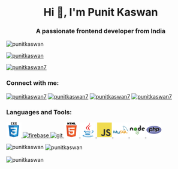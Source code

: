 <h1 align="center">Hi 👋, I'm Punit Kaswan</h1>
<h3 align="center">A passionate frontend developer from India</h3>

<p align="left"> <img src="https://komarev.com/ghpvc/?username=punitkaswan&label=Profile%20views&color=0e75b6&style=flat" alt="punitkaswan" /> </p>

<p align="left"> <a href="https://github.com/ryo-ma/github-profile-trophy"><img src="https://github-profile-trophy.vercel.app/?username=punitkaswan" alt="punitkaswan" /></a> </p>

<p align="left"> <a href="https://twitter.com/punitkaswan7" target="blank"><img src="https://img.shields.io/twitter/follow/punitkaswan7?logo=twitter&style=for-the-badge" alt="punitkaswan7" /></a> </p>

<h3 align="left">Connect with me:</h3>
<p align="left">
<a href="https://twitter.com/punitkaswan7" target="blank"><img align="center" src="https://raw.githubusercontent.com/rahuldkjain/github-profile-readme-generator/master/src/images/icons/Social/twitter.svg" alt="punitkaswan7" height="30" width="40" /></a>
<a href="https://linkedin.com/in/punitkaswan7" target="blank"><img align="center" src="https://raw.githubusercontent.com/rahuldkjain/github-profile-readme-generator/master/src/images/icons/Social/linked-in-alt.svg" alt="punitkaswan7" height="30" width="40" /></a>
<a href="https://instagram.com/punitkaswan7" target="blank"><img align="center" src="https://raw.githubusercontent.com/rahuldkjain/github-profile-readme-generator/master/src/images/icons/Social/instagram.svg" alt="punitkaswan7" height="30" width="40" /></a>
<a href="https://auth.geeksforgeeks.org/user/punitkaswan7" target="blank"><img align="center" src="https://raw.githubusercontent.com/rahuldkjain/github-profile-readme-generator/master/src/images/icons/Social/geeks-for-geeks.svg" alt="punitkaswan7" height="30" width="40" /></a>
</p>

<h3 align="left">Languages and Tools:</h3>
<p align="left"> <a href="https://www.w3schools.com/css/" target="_blank" rel="noreferrer"> <img src="https://raw.githubusercontent.com/devicons/devicon/master/icons/css3/css3-original-wordmark.svg" alt="css3" width="40" height="40"/> </a> <a href="https://firebase.google.com/" target="_blank" rel="noreferrer"> <img src="https://www.vectorlogo.zone/logos/firebase/firebase-icon.svg" alt="firebase" width="40" height="40"/> </a> <a href="https://git-scm.com/" target="_blank" rel="noreferrer"> <img src="https://www.vectorlogo.zone/logos/git-scm/git-scm-icon.svg" alt="git" width="40" height="40"/> </a> <a href="https://www.w3.org/html/" target="_blank" rel="noreferrer"> <img src="https://raw.githubusercontent.com/devicons/devicon/master/icons/html5/html5-original-wordmark.svg" alt="html5" width="40" height="40"/> </a> <a href="https://www.java.com" target="_blank" rel="noreferrer"> <img src="https://raw.githubusercontent.com/devicons/devicon/master/icons/java/java-original.svg" alt="java" width="40" height="40"/> </a> <a href="https://developer.mozilla.org/en-US/docs/Web/JavaScript" target="_blank" rel="noreferrer"> <img src="https://raw.githubusercontent.com/devicons/devicon/master/icons/javascript/javascript-original.svg" alt="javascript" width="40" height="40"/> </a> <a href="https://www.mysql.com/" target="_blank" rel="noreferrer"> <img src="https://raw.githubusercontent.com/devicons/devicon/master/icons/mysql/mysql-original-wordmark.svg" alt="mysql" width="40" height="40"/> </a> <a href="https://nodejs.org" target="_blank" rel="noreferrer"> <img src="https://raw.githubusercontent.com/devicons/devicon/master/icons/nodejs/nodejs-original-wordmark.svg" alt="nodejs" width="40" height="40"/> </a> <a href="https://www.php.net" target="_blank" rel="noreferrer"> <img src="https://raw.githubusercontent.com/devicons/devicon/master/icons/php/php-original.svg" alt="php" width="40" height="40"/> </a> </p>

<p><img align="left" src="https://github-readme-stats.vercel.app/api/top-langs?username=punitkaswan&show_icons=true&locale=en&layout=compact" alt="punitkaswan" /></p>

<p>&nbsp;<img align="center" src="https://github-readme-stats.vercel.app/api?username=punitkaswan&show_icons=true&locale=en" alt="punitkaswan" /></p>

<p><img align="center" src="https://github-readme-streak-stats.herokuapp.com/?user=punitkaswan&" alt="punitkaswan" /></p>
